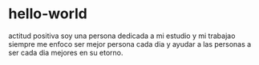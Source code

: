 # hello-world
actitud positiva 
soy una persona dedicada a mi estudio y mi trabajao
siempre me enfoco ser mejor persona cada dia y ayudar a las personas a ser cada dia mejores
en su etorno.
